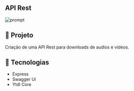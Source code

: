 ## API Rest

![prompt](https://i.imgur.com/0qSM2Fc.png)

## 🚀 Projeto

Criação de uma API Rest para downloads de audios e vídeos.

## 🔧 Tecnologias

-   Express
-   Swagger Ui
-   Ytdl Core
